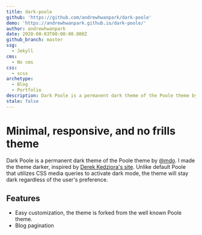 ```yaml
---
title: dark-poole
github: 'https://github.com/andrewhwanpark/dark-poole'
demo: 'https://andrewhwanpark.github.io/dark-poole/'
author: andrewhwanpark
date: 2020-08-03T00:00:00.000Z
github_branch: master
ssg:
  - Jekyll
cms:
  - No cms
css:
  - scss
archetype:
  - Blog
  - Portfolio
description: Dark Poole is a permanent dark theme of the Poole theme by @mdo.
stale: false
---
```


# Minimal, responsive, and no frills theme

Dark Poole is a permanent dark theme of the Poole theme by [@mdo](https://github.com/mdo). I made the theme darker, inspired by [Derek Kedziora's site](https://derekkedziora.com/). Unlike default Poole that utilizes CSS media queries to activate dark mode, the theme will stay dark regardless of the user's preference.

## Features

- Easy customization, the theme is forked from the well known Poole theme.
- Blog pagination
